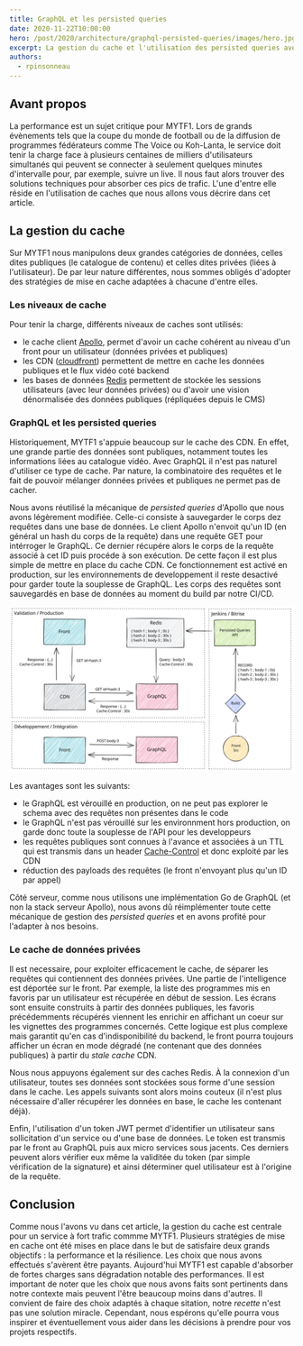 ```yaml
---
title: GraphQL et les persisted queries
date: 2020-11-22T10:00:00
hero: /post/2020/architecture/graphql-persisted-queries/images/hero.jpg
excerpt: La gestion du cache et l'utilisation des persisted queries avec GraphQL
authors:
  - rpinsonneau
---
```


## Avant propos
La performance est un sujet critique pour MYTF1. Lors de grands évènements tels que la coupe du monde de football ou de la diffusion de programmes fédérateurs comme The Voice ou Koh-Lanta, le service doit tenir la charge face à plusieurs centaines de milliers d'utilisateurs simultanés qui peuvent se connecter à seulement quelques minutes d'intervalle pour, par exemple, suivre un live. Il nous faut alors trouver des solutions techniques pour absorber ces pics de trafic. L'une d'entre elle réside en l'utilisation de caches que nous allons vous décrire dans cet article.

## La gestion du cache
Sur MYTF1 nous manipulons deux grandes catégories de données, celles dites publiques (le catalogue de contenu) et celles dites privées (liées à l'utilisateur). De par leur nature différentes, nous sommes obligés d'adopter des stratégies de mise en cache adaptées à chacune d'entre elles.

### Les niveaux de cache
Pour tenir la charge, différents niveaux de caches sont utilisés:

- le cache client [Apollo](https://www.apollographql.com/), permet d'avoir un cache cohérent au niveau d'un front pour un utilisateur (données privées et publiques)
- les CDN ([cloudfront](https://aws.amazon.com/cloudfront/)) permettent de mettre en cache les données publiques et le flux vidéo coté backend
- les bases de données [Redis](https://redis.io/) permettent de stockée les sessions utilisateurs (avec leur données privées) ou d'avoir une vision dénormalisée des données publiques (répliquées depuis le CMS)

### GraphQL et les persisted queries
Historiquement, MYTF1 s'appuie beaucoup sur le cache des CDN. En effet, une grande partie des données sont publiques, notamment toutes les informations liées au catalogue vidéo. Avec GraphQL il n'est pas naturel d'utiliser ce type de cache. Par nature, la combinatoire des requêtes et le fait de pouvoir mélanger données privées et publiques ne permet pas de cacher.

Nous avons réutilisé la mécanique de *persisted queries* d'Apollo que nous avons légèrement modifiée. Celle-ci consiste à sauvegarder le corps dez requêtes dans une base de données. Le client Apollo n'envoit qu'un ID (en général un hash du corps de la requête) dans une requête GET pour intérroger le GraphQL. Ce dernier récupére alors le corps de la requête associé à cet ID puis procéde à son exécution. De cette façon il est plus simple de mettre en place du cache CDN. Ce fonctionnement est activé en production, sur les environnements de developpement il reste desactivé pour garder toute la souplesse de GraphQL. Les corps des requêtes sont sauvegardés en base de données au moment du build par notre CI/CD.

![Diagramme explicatif du fonctionnement des persisted queries](images/persisted-queries.svg "Diagramme explicatif du fonctionnement des persisted queries")

Les avantages sont les suivants:

- le GraphQL est vérouillé en production, on ne peut pas explorer le schema avec des requêtes non présentes dans le code
- le GraphQL n'est pas vérouillé sur les environnment hors production, on garde donc toute la souplesse de l'API pour les developpeurs
- les requêtes publiques sont connues à l'avance et associées à un TTL qui est transmis dans un header [Cache-Control](https://developer.mozilla.org/fr/docs/Web/HTTP/Headers/Cache-Control) et donc exploité par les CDN
- réduction des payloads des requêtes (le front n'envoyant plus qu'un ID par appel)

Côté serveur, comme nous utilisons une implémentation Go de GraphQL (et non la stack serveur Apollo), nous avons dû réimplémenter toute cette mécanique de gestion des *persisted queries* et en avons profité pour l'adapter à nos besoins.

### Le cache de données privées
Il est necessaire, pour exploiter efficacement le cache, de séparer les requêtes qui contiennent des données privées. Une partie de l'intelligence est déportée sur le front. Par exemple, la liste des programmes mis en favoris par un utilisateur est récupérée en début de session. Les écrans sont ensuite construits à partir des données publiques, les favoris précédemments récupérés viennent les enrichir en affichant un coeur sur les vignettes des programmes concernés. Cette logique est plus complexe mais garantit qu'en cas d'indisponibilité du backend, le front pourra toujours afficher un écran en mode dégradé (ne contenant que des données publiques) à partir du *stale cache* CDN.

Nous nous appuyons également sur des caches Redis. À la connexion d'un utilisateur, toutes ses données sont stockées sous forme d'une session dans le cache. Les appels suivants sont alors moins couteux (il n'est plus nécessaire d'aller récupérer les données en base, le cache les contenant déjà).

Enfin, l'utilisation d'un token JWT permet d'identifier un utilisateur sans sollicitation d'un service ou d'une base de données. Le token est transmis par le front au GraphQL puis aux micro services sous jacents. Ces derniers peuvent alors vérifier eux même la validitée du token (par simple vérification de la signature) et ainsi déterminer quel utilisateur est à l'origine de la requête.

## Conclusion
Comme nous l'avons vu dans cet article, la gestion du cache est centrale pour un service à fort trafic commme MYTF1. Plusieurs stratégies de mise en cache ont été mises en place dans le but de satisfaire deux grands objectifs : la performance et la résilience. Les choix que nous avons effectués s'avèrent être payants. Aujourd'hui MYTF1 est capable d'absorber de fortes charges sans dégradation notable des performances. Il est important de noter que les choix que nous avons faits sont pertinents dans notre contexte mais peuvent l'être beaucoup moins dans d'autres. Il convient de faire des choix adaptés à chaque sitation, notre *recette* n'est pas une solution miracle. Cependant, nous espérons qu'elle pourra vous inspirer et éventuellement vous aider dans les décisions à prendre pour vos projets respectifs.